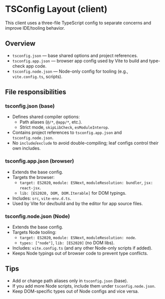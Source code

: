 # TSConfig Layout (client)

This client uses a three-file TypeScript config to separate concerns and improve IDE/tooling behavior.

## Overview
- `tsconfig.json` — base shared options and project references.
- `tsconfig.app.json` — browser app config used by Vite to build and type-check app code.
- `tsconfig.node.json` — Node-only config for tooling (e.g., `vite.config.ts`, scripts).

## File responsibilities

### tsconfig.json (base)
- Defines shared compiler options:
  - Path aliases (`@/*`, `@app/*`, etc.).
  - Strict mode, `skipLibCheck`, `esModuleInterop`.
- Contains project references to `tsconfig.app.json` and `tsconfig.node.json`.
- No `include`/`exclude` to avoid double-compiling; leaf configs control their own includes.

### tsconfig.app.json (browser)
- Extends the base config.
- Targets the browser:
  - `target: ES2020`, `module: ESNext`, `moduleResolution: bundler`, `jsx: react-jsx`.
  - `lib: [ES2020, DOM, DOM.Iterable]` for DOM typings.
- Includes: `src`, `vite-env.d.ts`.
- Used by Vite for dev/build and by the editor for app source files.

### tsconfig.node.json (Node)
- Extends the base config.
- Targets Node tooling:
  - `target: ES2020`, `module: ESNext`, `moduleResolution: node`.
  - `types: ["node"]`, `lib: [ES2020]` (no DOM libs).
- Includes: `vite.config.ts` (and any other Node-only scripts if added).
- Keeps Node typings out of browser code to prevent type conflicts.

## Tips
- Add or change path aliases only in `tsconfig.json` (base).
- If you add more Node scripts, include them under `tsconfig.node.json`.
- Keep DOM-specific types out of Node configs and vice versa.

